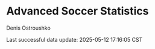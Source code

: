 # Advanced Soccer Statistics
Denis Ostroushko

<!-- gfm -->

Last successful data update: 2025-05-12 17:16:05 CST
